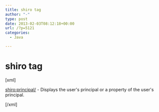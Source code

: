 ```yaml
---
title: shiro tag
author: "-"
type: post
date: 2013-02-03T08:12:18+00:00
url: /?p=5121
categories:
  - Java

---
```

# shiro tag
[xml]

<shiro:principal/> - Displays the user's principal or a property of the user's principal.

[/xml]